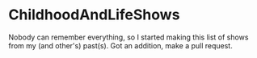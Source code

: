 # ChildhoodAndLifeShows
Nobody can remember everything, so I started making this list of shows from my (and other's) past(s). Got an addition, make a pull request.
